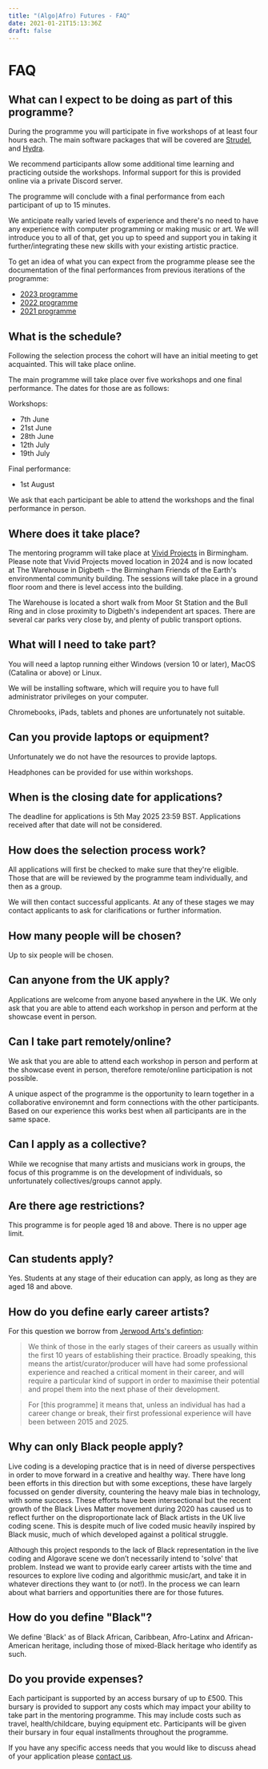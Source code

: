 ```yaml
---
title: "(Algo|Afro) Futures - FAQ"
date: 2021-01-21T15:13:36Z
draft: false
---
```


# FAQ

## What can I expect to be doing as part of this programme?
During the programme you will participate in five workshops of at least four hours each. The main software packages that will be covered are [Strudel](https://strudel.cc/), and [Hydra](https://hydra.ojack.xyz/). 

We recommend participants allow some additional time learning and practicing outside the workshops. Informal support for this is provided online via a private Discord server.

The programme will conclude with a final performance from each participant of up to 15 minutes.

We anticipate really varied levels of experience and there's no need to have any experience with computer programming or making music or art. We will introduce you to all of that, get you up to speed and support you in taking it further/integrating these new skills with your existing artistic practice.

To get an idea of what you can expect from the programme please see the documentation of the final performances from previous iterations of the programme:

* [2023 programme](/2023-programme)
* [2022 programme](/2022-programme)
* [2021 programme](/2021-programme)

## What is the schedule?
Following the selection process the cohort will have an initial meeting to get acquainted. This will take place online.

The main programme will take place over five workshops and one final performance. The dates for those are as follows:

Workshops:
* 7th June
* 21st June
* 28th June
* 12th July
* 19th July

Final performance:
* 1st August

We ask that each participant be able to attend the workshops and the final performance in person.

## Where does it take place?
The mentoring programm will take place at [Vivid Projects](https://vividprojects.org.uk) in Birmingham. Please note that Vivid Projects moved location in 2024 and is now located at The Warehouse in Digbeth – the Birmingham Friends of the Earth's environmental community building. The sessions will take place in a ground floor room and there is level access into the building. 

The Warehouse is located a short walk from Moor St Station and the Bull Ring and in close proximity to Digbeth's independent art spaces. There are several car parks very close by, and plenty of public transport options.

## What will I need to take part?
You will need a laptop running either Windows (version 10 or later), MacOS (Catalina or above) or Linux.

We will be installing software, which will require you to have full administrator privileges on your computer.

Chromebooks, iPads, tablets and phones are unfortunately not suitable.

## Can you provide laptops or equipment?
Unfortunately we do not have the resources to provide laptops.

Headphones can be provided for use within workshops.

## When is the closing date for applications?
The deadline for applications is 5th May 2025 23:59 BST. Applications received after that date will not be considered.

## How does the selection process work?
All applications will first be checked to make sure that they're eligible. Those that are will be reviewed by the programme team individually, and then as a group.

We will then contact successful applicants. At any of these stages we may contact applicants to ask for clarifications or further information.

## How many people will be chosen?
Up to six people will be chosen.

## Can anyone from the UK apply?
Applications are welcome from anyone based anywhere in the UK. We only ask that you are able to attend each workshop in person and perform at the showcase event in person.

## Can I take part remotely/online?
We ask that you are able to attend each workshop in person and perform at the showcase event in person, therefore remote/online participation is not possible.

A unique aspect of the programme is the opportunity to learn together in a collaborative environemnt and form connections with the other participants. Based on our experience this works best when all participants are in the same space.

## Can I apply as a collective?
While we recognise that many artists and musicians work in groups, the focus of this programme is on the development of individuals, so unfortunately collectives/groups cannot apply.

## Are there age restrictions?
This programme is for people aged 18 and above. There is no upper age limit.

## Can students apply?
Yes. Students at any stage of their education can apply, as long as they are aged 18 and above.

## How do you define early career artists?
For this question we borrow from [Jerwood Arts's defintion](https://jerwoodarts.org/faq/):

> We think of those in the early stages of their careers as usually within the first 10 years of establishing their practice. Broadly speaking, this means the artist/curator/producer will have had some professional experience and reached a critical moment in their career, and will require a particular kind of support in order to maximise their potential and propel them into the next phase of their development.

> For [this programme] it means that, unless an individual has had a career change or break, their first professional experience will have been between 2015 and 2025.

## Why can only Black people apply?
Live coding is a developing practice that is in need of diverse perspectives in order to move forward in a creative and healthy way. There have long been efforts in this direction but with some exceptions, these have largely focussed on gender diversity, countering the heavy male bias in technology, with some success. These efforts have been intersectional but the recent growth of the Black Lives Matter movement during 2020 has caused us to reflect further on the disproportionate lack of Black artists in the UK live coding scene. This is despite much of live coded music heavily inspired by Black music, much of which developed against a political struggle.

Although this project responds to the lack of Black representation in the live coding and Algorave scene we don’t necessarily intend to 'solve' that problem. Instead we want to provide early career artists with the time and resources to explore live coding and algorithmic music/art, and take it in whatever directions they want to (or not!). In the process we can learn about what barriers and opportunities there are for those futures.

## How do you define "Black"?
We define 'Black' as of Black African, Caribbean, Afro-Latinx and African-American heritage, including those of mixed-Black heritage who identify as such.

## Do you provide expenses?
Each participant is supported by an access bursary of up to £500. This bursary is provided to support any costs which may impact your ability to take part in the mentoring programme. This may include costs such as travel, health/childcare, buying equipment etc. Participants will be given their bursary in four equal installments throughout the programme.

If you have any specific access needs that you would like to discuss ahead of your application please [contact us](/about#contact).
